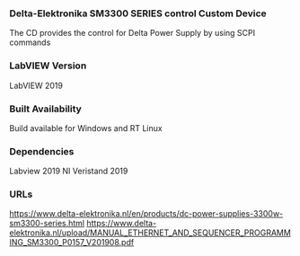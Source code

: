### Delta-Elektronika SM3300 SERIES control Custom Device ###
The CD provides the control for Delta Power Supply by using SCPI commands

### LabVIEW Version ###

LabVIEW 2019

### Built Availability ###

Build available for Windows and RT Linux

### Dependencies ###

Labview 2019
NI Veristand 2019


### URLs ###

https://www.delta-elektronika.nl/en/products/dc-power-supplies-3300w-sm3300-series.html
https://www.delta-elektronika.nl/upload/MANUAL_ETHERNET_AND_SEQUENCER_PROGRAMMING_SM3300_P0157_V201908.pdf
